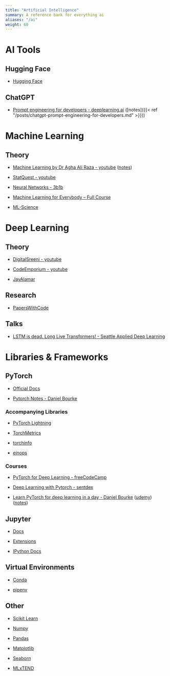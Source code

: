 ```yaml
---
title: "Artificial Intelligence"
summary: A reference bank for everything ai
aliases: "/ai"
weight: 60
---
```


# AI Tools

## Hugging Face

- [Hugging Face](https://huggingface.co/)

## ChatGPT

- [Prompt engineering for developers - deeplearning.ai](https://www.deeplearning.ai/short-courses/chatgpt-prompt-engineering-for-developers/) ([notes]({{< ref "/posts/chatgpt-prompt-engineering-for-developers.md" >}}))

# Machine Learning

## Theory

- [Machine Learning by Dr Agha Ali Raza - youtube](https://www.youtube.com/playlist?list=PLnvLVSNZy9VLfLalXwCY0IasyKTKZboBQ) ([notes](https://www.c-salt.org/courses/machine-learning-f2021#h.xieqwmgaoci0))

- [StatQuest - youtube](https://www.youtube.com/@statquest)

- [Neural Networks - 3b1b](https://www.youtube.com/playlist?list=PLZHQObOWTQDNU6R1_67000Dx_ZCJB-3pi)

- [Machine Learning for Everybody – Full Course](https://www.youtube.com/watch?v=i_LwzRVP7bg)

- [ML-Science](https://www.ml-science.com/)

# Deep Learning

## Theory

- [DigitalSreeni - youtube](https://www.youtube.com/@DigitalSreeni)

- [CodeEmporium - youtube](https://www.youtube.com/@CodeEmporium)

- [JayAlamar](https://jalammar.github.io/)

## Research

- [PapersWithCode](https://paperswithcode.com/)

## Talks

- [LSTM is dead. Long Live Transformers! - Seattle Applied Deep Learning](https://www.youtube.com/watch?v=S27pHKBEp30)

# Libraries & Frameworks

## PyTorch

- [Official Docs](https://pytorch.org/docs/stable/index.html)

- [Pytorch Notes - Daniel Bourke](https://www.learnpytorch.io/)

### Accompanying Libraries

- [PyTorch Lightning](https://lightning.ai/pages/open-source/)

- [TorchMetrics](https://torchmetrics.readthedocs.io/en/latest/)

- [torchinfo](https://github.com/TylerYep/torchinfo)

- [einops](https://github.com/arogozhnikov/einops)

### Courses

- [PyTorch for Deep Learning - freeCodeCamp](https://www.youtube.com/watch?v=GIsg-ZUy0MY)

- [Deep Learning with Pytorch - sentdex](https://www.youtube.com/playlist?list=PLQVvvaa0QuDdeMyHEYc0gxFpYwHY2Qfdh)

- [Learn PyTorch for deep learning in a day - Daniel Bourke](https://www.youtube.com/watch?v=Z_ikDlimN6A) ([udemy](https://www.udemy.com/course/pytorch-for-deep-learning/)) ([notes](https://www.learnpytorch.io/))

## Jupyter

- [Docs](https://docs.jupyter.org/en/latest/)

- [Extensions](https://jupyterlab-contrib.github.io/migrate_from_classical.html)

- [IPython Docs](https://ipython.readthedocs.io/en/stable/index.html)

## Virtual Environments

- [Conda](https://docs.conda.io/projects/conda/en/latest/user-guide/getting-started.html)

- [pipenv](https://pipenv.pypa.io/)

## Other

- [Scikit Learn](https://scikit-learn.org/0.21/documentation.html)

- [Numpy](https://numpy.org/doc/stable/reference/index.html)

- [Pandas](https://pandas.pydata.org/docs/reference/index.html)

- [Matplotlib](https://matplotlib.org/)

- [Seaborn](https://seaborn.pydata.org/)

- [MLxTEND](https://rasbt.github.io/mlxtend/)
